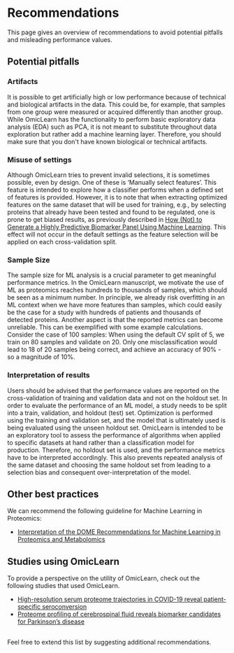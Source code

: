 # Recommendations

This page gives an overview of recommendations to avoid potential pitfalls and misleading performance values.

## Potential pitfalls

### Artifacts
It is possible to get artificially high or low performance because of technical and biological artifacts in the data. This could be, for example, that samples from one group were measured or acquired differently than another group. While OmicLearn has the functionality to perform basic exploratory data analysis (EDA) such as PCA, it is not meant to substitute throughout data exploration but rather add a machine learning layer. Therefore, you should make sure that you don't have known biological or technical artifacts.

### Misuse of settings
Although OmicLearn tries to prevent invalid selections, it is sometimes possible, even by design. One of these is ‘Manually select features’. This feature is intended to explore how a classifier performs when a defined set of features is provided. However, it is to note that when extracting optimized features on the same dataset that will be used for training, e.g., by selecting proteins that already have been tested and found to be regulated, one is prone to get biased results, as previously described in
[How (Not) to Generate a Highly Predictive Biomarker Panel Using Machine Learning](https://pubs.acs.org/doi/10.1021/acs.jproteome.2c00117). This effect will not occur in the default settings as the feature selection will be applied on each cross-validation split.

### Sample Size
The sample size for ML analysis is a crucial parameter to get meaningful performance metrics. In the OmicLearn manuscript, we motivate the use of ML as proteomics reaches hundreds to thousands of samples, which should be seen as a minimum number.
In principle, we already risk overfitting in an ML context when we have more features than samples, which could easily be the case for a study with hundreds of patients and thousands of detected proteins.
Another aspect is that the reported metrics can become unreliable. This can be exemplified with some example calculations.
Consider the case of 100 samples: When using the default CV split of 5, we train on 80 samples and validate on 20. Only one misclassification would lead to 18 of 20 samples being correct, and achieve an accuracy of 90% - so a magnitude of 10%.

### Interpretation of results
Users should be advised that the performance values are reported on the cross-validation of training and validation data and not on the holdout set. In order to evaluate the performance of an ML model, a study needs to be split into a train, validation, and holdout (test) set. Optimization is performed using the training and validation set, and the model that is ultimately used is being evaluated using the unseen holdout set. OmicLearn is intended to be an exploratory tool to assess the performance of algorithms when applied to specific datasets at hand rather than a classification model for production. Therefore, no holdout set is used, and the performance metrics have to be interpreted accordingly. This also prevents repeated analysis of the same dataset and choosing the same holdout set from leading to a selection bias and consequent over-interpretation of the model.

## Other best practices
We can recommend the following guideline for Machine Learning in Proteomics:
 - [Interpretation of the DOME Recommendations for Machine Learning in Proteomics and Metabolomics](https://pubs.acs.org/doi/10.1021/acs.jproteome.1c00900)

## Studies using OmicLearn
To provide a perspective on the utility of OmicLearn, check out the following studies that used OmicLearn.

- [High-resolution serum proteome trajectories in COVID-19 reveal patient-specific seroconversion](https://www.embopress.org/doi/full/10.15252/emmm.202114167)
- [Proteome profiling of cerebrospinal fluid reveals biomarker candidates for Parkinson’s disease](https://doi.org/10.1016/j.xcrm.2022.100661)

## 
Feel free to extend this list by suggesting additional recommendations.
